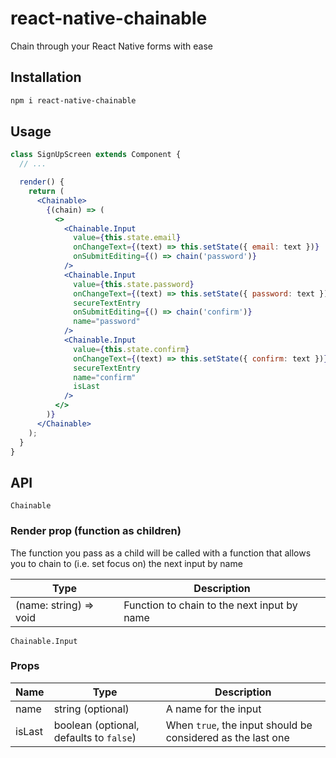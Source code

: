 # react-native-chainable

Chain through your React Native forms with ease

## Installation

```sh
npm i react-native-chainable
```

## Usage

```jsx
class SignUpScreen extends Component {
  // ...

  render() {
    return (
      <Chainable>
        {(chain) => (
          <>
            <Chainable.Input
              value={this.state.email}
              onChangeText={(text) => this.setState({ email: text })}
              onSubmitEditing={() => chain('password')}
            />
            <Chainable.Input
              value={this.state.password}
              onChangeText={(text) => this.setState({ password: text })}
              secureTextEntry
              onSubmitEditing={() => chain('confirm')}
              name="password"
            />
            <Chainable.Input
              value={this.state.confirm}
              onChangeText={(text) => this.setState({ confirm: text })}
              secureTextEntry
              name="confirm"
              isLast
            />
          </>
        )}
      </Chainable>
    );
  }
}
```

## API

`Chainable`

### Render prop (function as children)

The function you pass as a child will be called with a function that allows you to chain to (i.e. set focus on) the next input by name

| Type                   | Description                                 |
| ---------------------- | ------------------------------------------- |
| (name: string) => void | Function to chain to the next input by name |

`Chainable.Input`

### Props

| Name   | Type                                    | Description                                                 |
| ------ | --------------------------------------- | ----------------------------------------------------------- |
| name   | string (optional)                       | A name for the input                                        |
| isLast | boolean (optional, defaults to `false`) | When `true`, the input should be considered as the last one |

